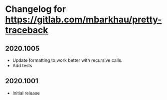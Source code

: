 # Changelog for https://gitlab.com/mbarkhau/pretty-traceback

## 2020.1005

- Update formatting to work better with recursive calls.
- Add tests


## 2020.1001

- Initial release
